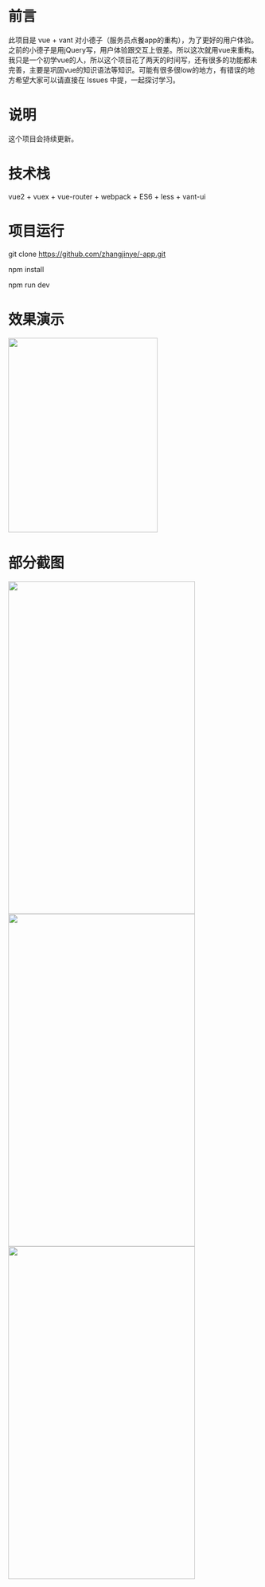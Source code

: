 # 前言
此项目是 vue + vant 对小德子（服务员点餐app的重构），为了更好的用户体验。之前的小德子是用jQuery写，用户体验跟交互上很差。所以这次就用vue来重构。我只是一个初学vue的人，所以这个项目花了两天的时间写，还有很多的功能都未完善，主要是巩固vue的知识语法等知识。可能有很多很low的地方，有错误的地方希望大家可以请直接在 Issues 中提，一起探讨学习。
# 说明
这个项目会持续更新。
# 技术栈
vue2 + vuex + vue-router + webpack + ES6 + less + vant-ui
# 项目运行
git clone https://github.com/zhangjinye/-app.git

npm install

npm run dev
# 效果演示
<html>
<div>
    <img src="http://res.decerp.cc/UploadImg/57277483/ShopLogo/20180811084228863.png" width=300 height=390 />
</div>
<h1>部分截图</h1>
<div>
    <img src="http://m.decerp.cn/indeximg/new1.png" width=375 height=667 />
</div>
<div>
    <img src="http://m.decerp.cn/indeximg/new1.png" width=375 height=667 />
</div>
<div>
    <img src="http://m.decerp.cn/indeximg/new1.png" width=375 height=667 />
</div>
</html>

